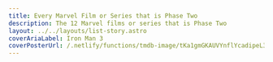 ```yaml
---
title: Every Marvel Film or Series that is Phase Two
description: The 12 Marvel films or series that is Phase Two
layout: ../../layouts/list-story.astro
coverAriaLabel: Iron Man 3
coverPosterUrl: /.netlify/functions/tmdb-image/tKa1gmGKAUVYnflYcadipeL3d9h.webp?transparent=0
---
```


